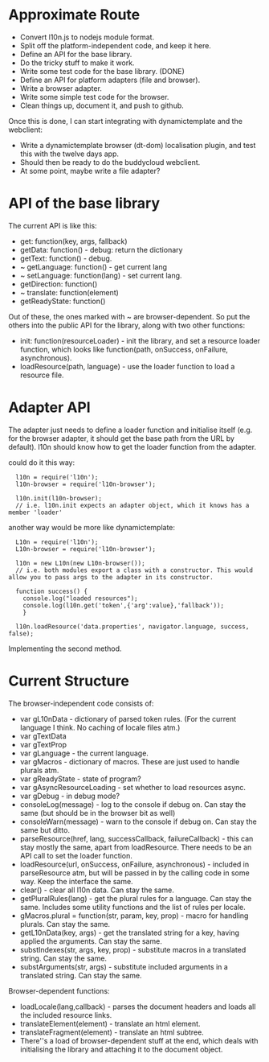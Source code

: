 Approximate Route
=================

* Convert l10n.js to nodejs module format.
* Split off the platform-independent code, and keep it here.
* Define an API for the base library.
* Do the tricky stuff to make it work.
* Write some test code for the base library.
(DONE)
* Define an API for platform adapters (file and browser).
* Write a browser adapter.
* Write some simple test code for the browser.
* Clean things up, document it, and push to github.

Once this is done, I can start integrating with dynamictemplate and the webclient:
* Write a dynamictemplate browser (dt-dom) localisation plugin, and test this with the twelve days app.
* Should then be ready to do the buddycloud webclient.
* At some point, maybe write a file adapter?

API of the base library
=======================

The current API is like this:
  * get: function(key, args, fallback)
  * getData: function() - debug: return the dictionary
  * getText: function() - debug.
  * ~ getLanguage: function() - get current lang
  * ~ setLanguage: function(lang) - set current lang.
  * getDirection: function() 
  * ~ translate: function(element)
  * getReadyState: function()

Out of these, the ones marked with ~ are browser-dependent. So put the others into the public API for the library, along with two other functions:

  * init: function(resourceLoader) - init the library, and set a resource loader function, which looks like function(path, onSuccess, onFailure, asynchronous).
  * loadResource(path, language) - use the loader function to load a resource file.

Adapter API
===========

The adapter just needs to define a loader function and initialise itself (e.g. for the browser adapter, it should get the base path from the URL by default). l10n should know how to get the loader function from the adapter.

could do it this way:
```
  l10n = require('l10n');
  l10n-browser = require('l10n-browser');

  l10n.init(l10n-browser);
  // i.e. l10n.init expects an adapter object, which it knows has a member 'loader'
```

another way would be more like dynamictemplate:
```
  L10n = require('l10n');
  L10n-browser = require('l10n-browser');

  l10n = new L10n(new L10n-browser());
  // i.e. both modules export a class with a constructor. This would allow you to pass args to the adapter in its constructor.

  function success() {
    console.log("loaded resources");
    console.log(l10n.get('token',{'arg':value},'fallback'));
    }

  l10n.loadResource('data.properties', navigator.language, success, false);
```

Implementing the second method.


Current Structure
=================
The browser-independent code consists of:
* var gL10nData - dictionary of parsed token rules. (For the current language I think. No caching of locale files atm.)
* var gTextData
* var gTextProp
* var gLanguage - the current language.
* var gMacros - dictionary of macros. These are just used to handle plurals atm.
* var gReadyState - state of program?
* var gAsyncResourceLoading - set whether to load resources async.
* var gDebug - in debug mode?
* consoleLog(message) - log to the console if debug on. Can stay the same (but should be in the browser bit as well)
* consoleWarn(message) - warn to the console if debug on. Can stay the same but ditto.
* parseResource(href, lang, successCallback, failureCallback) - this can stay mostly the same, apart from loadResource. There needs to be an API call to set the loader function.
* loadResource(url, onSuccess, onFailure, asynchronous) - included in parseResource atm, but will be passed in by the calling code in some way. Keep the interface the same.
* clear() - clear all l10n data. Can stay the same.
* getPluralRules(lang) - get the plural rules for a language. Can stay the same. Includes some utility functions and the list of rules per locale.
* gMacros.plural = function(str, param, key, prop) - macro for handling plurals. Can stay the same.
* getL10nData(key, args) - get the translated string for a key, having applied the arguments. Can stay the same.
* substIndexes(str, args, key, prop) - substitute macros in a translated string. Can stay the same.
* substArguments(str, args) - substitute included arguments in a translated string. Can stay the same.


Browser-dependent functions:
* loadLocale(lang,callback) - parses the document headers and loads all the included resource links.
* translateElement(element) - translate an html element.
* translateFragment(element) - translate an html subtree.
* There''s a load of browser-dependent stuff at the end, which deals with initialising the library and attaching it to the document object.
